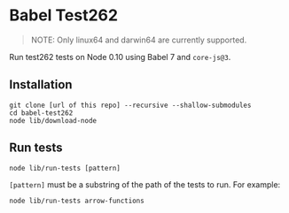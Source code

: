# Babel Test262

> NOTE: Only linux64 and darwin64 are currently supported.

Run test262 tests on Node 0.10 using Babel 7 and `core-js@3`.

## Installation

```
git clone [url of this repo] --recursive --shallow-submodules
cd babel-test262
node lib/download-node
```

## Run tests

```
node lib/run-tests [pattern]
```

`[pattern]` must be a substring of the path of the tests to run. For example:

```
node lib/run-tests arrow-functions
```
